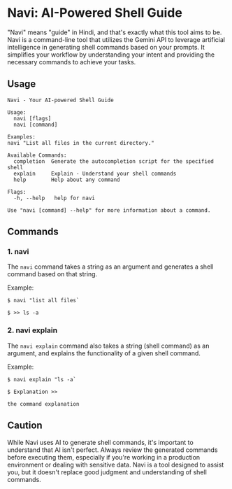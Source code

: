 # Navi: AI-Powered Shell Guide

"Navi" means "guide" in Hindi, and that's exactly what this tool aims to be. Navi is a command-line tool that utilizes the Gemini API to leverage artificial intelligence in generating shell commands based on your prompts. It simplifies your workflow by understanding your intent and providing the necessary commands to achieve your tasks.

## Usage

```shell
Navi - Your AI-powered Shell Guide

Usage:
  navi [flags]
  navi [command]

Examples:
navi "List all files in the current directory."

Available Commands:
  completion  Generate the autocompletion script for the specified shell
  explain     Explain - Understand your shell commands
  help        Help about any command

Flags:
  -h, --help   help for navi

Use "navi [command] --help" for more information about a command.
```

## Commands

### 1. navi
The `navi` command takes a string as an argument and generates a shell command based on that string.

Example:

```shell
$ navi "list all files`

$ >> ls -a
```

### 2. navi explain
The `navi explain` command also takes a string (shell command) as an argument, and explains the functionality of a given shell command.

Example:

```shell
$ navi explain "ls -a`

$ Explanation >>

the command explanation
```

## Caution

While Navi uses AI to generate shell commands, it's important to understand that AI isn't perfect. Always review the generated commands before executing them, especially if you're working in a production environment or dealing with sensitive data. Navi is a tool designed to assist you, but it doesn't replace good judgment and understanding of shell commands.
